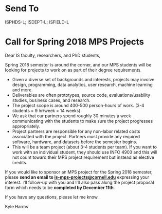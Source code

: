 # Send To

ISPHDS-L; ISDEPT-L; ISFIELD-L

# Call for Spring 2018 MPS Projects

Dear IS faculty, researchers, and PhD students,

Spring 2018 semester is around the corner, and our MPS students will be looking for projects to work on as part of their degree requirements.

- Given a diverse set of backgrounds and interests, projects may involve design, programming, data analytics, user research, machine learning and more.
- Deliverables are often prototypes, source code, evaluations/usability studies, business cases, and research.
- The project scope is around 400-500 person-hours of work. (3-4 students × 9 hr/week × 14 weeks)
- We ask that our partners spend roughly 30 minutes a week communicating with the students to make sure the project progresses appropriately.
- Project partners are responsible for any non-labor related costs associated with the project. Partners must provide any required software, hardware, and datasets before the semester begins.
- This will be a team project (about 3-4 students per team). If you want to work with an individual student, they should use INFO 4900 and this will not count toward their MPS project requirement but instead as elective credits.

If you would like to sponsor an MPS project for the Spring 2018 semester, please **send an email to is-mps-projects@cornell.edu** expressing your interest. I'll follow-up with you and I'll also pass along the project proposal form which needs to be **completed by December 11th**.

If you have any questions, please let me know.

Kyle Harms
